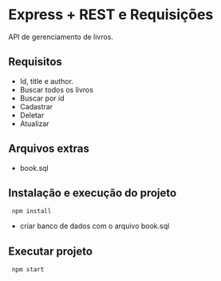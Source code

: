 # Express + REST e Requisições
API de gerenciamento de livros.


## Requisitos

* Id, title e author.
* Buscar todos os livros
* Buscar por id
* Cadastrar
* Deletar
* Atualizar

## Arquivos extras 

* book.sql 


##  Instalação e execução do projeto
     npm install
* criar banco de dados com o arquivo book.sql

## Executar projeto
 
     npm start    